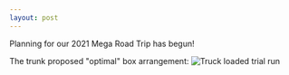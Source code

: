 ```yaml
---
layout: post
---
```

Planning for our 2021 Mega Road Trip has begun!

The trunk proposed "optimal" box arrangement:
![Truck loaded trial run](https://lh3.googleusercontent.com/pw/ACtC-3e2juJVllfu8GuXMAWP5RdJ5mlMx7dWP7CYxL7Wt3Red7G5Ip12doHkOlg5b7gBHOfHb0NlgJp7fcB9q2Uo0zwGQ5zExegpczeKBA2bB_8GCJ9kqgahBv_ZO9nwFvl-NDky1hHVTSHo7PF295ztF6k4mQ=w800-no-tmp.jpg)



